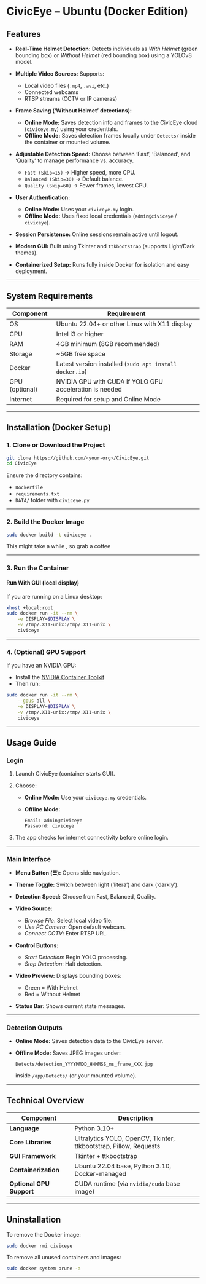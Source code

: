 # **CivicEye – Ubuntu (Docker Edition)**

## **Features**

* **Real-Time Helmet Detection:** Detects individuals as *With Helmet* (green bounding box) or *Without Helmet* (red bounding box) using a YOLOv8 model.
* **Multiple Video Sources:** Supports:

  * Local video files (`.mp4`, `.avi`, etc.)
  * Connected webcams
  * RTSP streams (CCTV or IP cameras)
* **Frame Saving (‘Without Helmet’ detections):**

  * **Online Mode:** Saves detection info and frames to the CivicEye cloud (`civiceye.my`) using your credentials.
  * **Offline Mode:** Saves detection frames locally under `Detects/` inside the container or mounted volume.
* **Adjustable Detection Speed:** Choose between ‘Fast’, ‘Balanced’, and ‘Quality’ to manage performance vs. accuracy.

  * `Fast (Skip=15)` → Higher speed, more CPU.
  * `Balanced (Skip=30)` → Default balance.
  * `Quality (Skip=60)` → Fewer frames, lowest CPU.
* **User Authentication:**

  * **Online Mode:** Uses your `civiceye.my` login.
  * **Offline Mode:** Uses fixed local credentials (`admin@civiceye` / `civiceye`).
* **Session Persistence:** Online sessions remain active until logout.
* **Modern GUI:** Built using Tkinter and `ttkbootstrap` (supports Light/Dark themes).
* **Containerized Setup:** Runs fully inside Docker for isolation and easy deployment.

---

## **System Requirements**

| Component      | Requirement                                             |
| -------------- | ------------------------------------------------------- |
| OS             | Ubuntu 22.04+ or other Linux with X11 display           |
| CPU            | Intel i3 or higher                                      |
| RAM            | 4GB minimum (8GB recommended)                           |
| Storage        | ~5GB free space                                         |
| Docker         | Latest version installed (`sudo apt install docker.io`) |
| GPU (optional) | NVIDIA GPU with CUDA if YOLO GPU acceleration is needed |
| Internet       | Required for setup and Online Mode                      |

---

## **Installation (Docker Setup)**

### **1. Clone or Download the Project**

```bash
git clone https://github.com/<your-org>/CivicEye.git
cd CivicEye
```

Ensure the directory contains:

* `Dockerfile`
* `requirements.txt`
* `DATA/` folder with `civiceye.py`

---

### **2. Build the Docker Image**

```bash
sudo docker build -t civiceye .
```
This might take a while , so grab a coffee

---

### **3. Run the Container**

#### **Run With GUI (local display)**

If you are running on a Linux desktop:

```bash
xhost +local:root
sudo docker run -it --rm \
    -e DISPLAY=$DISPLAY \
    -v /tmp/.X11-unix:/tmp/.X11-unix \
    civiceye
```

---

### **4. (Optional) GPU Support**

If you have an NVIDIA GPU:

* Install the [NVIDIA Container Toolkit](https://docs.nvidia.com/datacenter/cloud-native/container-toolkit/latest/install-guide.html)
* Then run:

```bash
sudo docker run -it --rm \
    --gpus all \
    -e DISPLAY=$DISPLAY \
    -v /tmp/.X11-unix:/tmp/.X11-unix \
    civiceye
```

---

## **Usage Guide**

### **Login**

1. Launch CivicEye (container starts GUI).
2. Choose:

   * **Online Mode:** Use your `civiceye.my` credentials.
   * **Offline Mode:**

     ```
     Email: admin@civiceye
     Password: civiceye
     ```
3. The app checks for internet connectivity before online login.

---

### **Main Interface**

* **Menu Button (☰):** Opens side navigation.
* **Theme Toggle:** Switch between light (‘litera’) and dark (‘darkly’).
* **Detection Speed:** Choose from Fast, Balanced, Quality.
* **Video Source:**

  * *Browse File*: Select local video file.
  * *Use PC Camera*: Open default webcam.
  * *Connect CCTV*: Enter RTSP URL.
* **Control Buttons:**

  * *Start Detection*: Begin YOLO processing.
  * *Stop Detection*: Halt detection.
* **Video Preview:** Displays bounding boxes:

  * Green = With Helmet
  * Red = Without Helmet
* **Status Bar:** Shows current state messages.

---

### **Detection Outputs**

* **Online Mode:** Saves detection data to the CivicEye server.
* **Offline Mode:** Saves JPEG images under:

  ```
  Detects/detection_YYYYMMDD_HHMMSS_ms_frame_XXX.jpg
  ```

  inside `/app/Detects/` (or your mounted volume).

---

## **Technical Overview**

| Component                | Description                                                       |
| ------------------------ | ----------------------------------------------------------------- |
| **Language**             | Python 3.10+                                                      |
| **Core Libraries**       | Ultralytics YOLO, OpenCV, Tkinter, ttkbootstrap, Pillow, Requests |
| **GUI Framework**        | Tkinter + ttkbootstrap                                            |
| **Containerization**     | Ubuntu 22.04 base, Python 3.10, Docker-managed                    |
| **Optional GPU Support** | CUDA runtime (via `nvidia/cuda` base image)                       |

---

## **Uninstallation**

To remove the Docker image:

```bash
sudo docker rmi civiceye
```

To remove all unused containers and images:

```bash
sudo docker system prune -a
```

---

